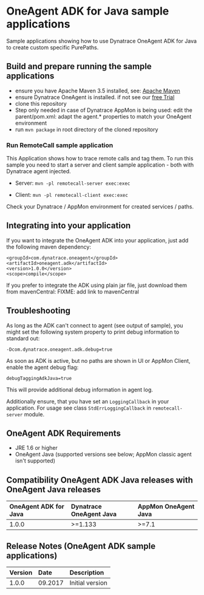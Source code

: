 # OneAgent ADK for Java sample applications

Sample applications showing how to use Dynatrace OneAgent ADK for Java to create custom specific PurePaths.

## Build and prepare running the sample applications

- ensure you have Apache Maven 3.5 installed, see: [Apache Maven](https://maven.apache.org/)
- ensure Dynatrace OneAgent is installed. if not see our [free Trial](https://www.dynatrace.com/)
- clone this repository
- Step only needed in case of Dynatrace AppMon is being used: edit the parent/pom.xml: adapt the agent.* properties to match your OneAgent environment
- run `mvn package` in root directory of the cloned repository

### Run RemoteCall sample application
This Application shows how to trace remote calls and tag them. To run this sample you need to start a server and client sample application - both with Dynatrace agent injected.

- Server: `mvn -pl remotecall-server exec:exec`

- Client: `mvn -pl remotecall-client exec:exec`

Check your Dynatrace / AppMon environment for created services / paths.

## Integrating into your application
If you want to integrate the OneAgent ADK into your application, just add the following maven dependency:

	<groupId>com.dynatrace.oneagent</groupId>
	<artifactId>oneagent.adk</artifactId>
	<version>1.0.0</version>
	<scope>compile</scope>

If you prefer to integrate the ADK using plain jar file, just download them from mavenCentral: FIXME: add link to mavenCentral 

## Troubleshooting
As long as the ADK can't connect to agent (see output of sample), you might set the following system property to print debug information to standard out:
	
	-Dcom.dynatrace.oneagent.adk.debug=true

As soon as ADK is active, but no paths are shown in UI or AppMon Client, enable the agent debug flag:
	
	debugTaggingAdkJava=true

This will provide additional debug information in agent log.

Additionally ensure, that you have set an `LoggingCallback` in your application. For usage see class `StdErrLoggingCallback` in `remotecall-server` module.

## OneAgent ADK Requirements
- JRE 1.6 or higher
- OneAgent Java (supported versions see below; AppMon classic agent isn't supported)

## Compatibility OneAgent ADK Java releases with OneAgent Java releases
|OneAgent ADK for Java|Dynatrace OneAgent Java|AppMon OneAgent Java|
|:------|:--------|:--------|
|1.0.0  |>=1.133  |>=7.1    |

## Release Notes (OneAgent ADK sample applications)
|Version|Date|Description|
|:------|:----------|:--------------|
|1.0.0  |09.2017    |Initial version|
